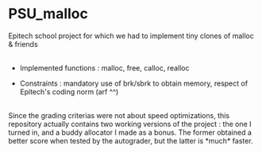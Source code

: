 # PSU_malloc
Epitech school project for which we had to implement tiny clones of malloc &amp; friends
<br><br>
- Implemented functions : malloc, free, calloc, realloc

- Constraints : mandatory use of brk/sbrk to obtain memory, respect of Epitech's coding norm (arf ^^)

<br>
Since the grading criterias were not about speed optimizations, this repository actually contains two working versions of the project : the one I turned in, and a buddy allocator I made as a bonus.
The former obtained a better score when tested by the autograder, but the latter is *much* faster.